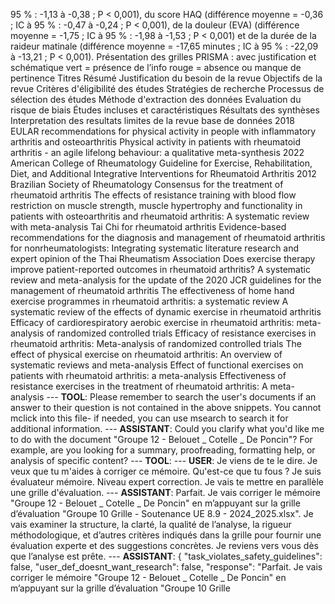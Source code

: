 95 % : -1,13 à -0,38 ; P < 0,001), du score HAQ (différence moyenne = -0,36 ; IC à 95 % : -0,47 à -0,24 ; P < 0,001), de la douleur (EVA) (différence moyenne = -1,75 ; IC à 95 % : -1,98 à -1,53 ; P < 0,001) et de la durée de la raideur matinale (différence moyenne = -17,65 minutes ; IC à 95 % : -22,09 à -13,21 ; P < 0,001). Présentation des grilles PRISMA : avec justification et schématique vert = présence de l’info rouge = absence ou manque de pertinence Titres Résumé Justification du besoin de la revue Objectifs de la revue Critères d'éligibilité des études Stratégies de recherche Processus de sélection des études Méthode d'extraction des données Evaluation du risque de biais Études incluses et caractéristiques Résultats des synthèses Interpretation des resultats limites de la revue base de données 2018 EULAR recommendations for physical activity in people with inflammatory arthritis and osteoarthritis Physical activity in patients with rheumatoid arthritis - an agile lifelong behaviour: a qualitative meta-synthesis 2022 American College of Rheumatology Guideline for Exercise, Rehabilitation, Diet, and Additional Integrative Interventions for Rheumatoid Arthritis 2012 Brazilian Society of Rheumatology Consensus for the treatment of rheumatoid arthritis The effects of resistance training with blood flow restriction on muscle strength, muscle hypertrophy and functionality in patients with osteoarthritis and rheumatoid arthritis: A systematic review with meta-analysis Tai Chi for rheumatoid arthritis Evidence-based recommendations for the diagnosis and management of rheumatoid arthritis for nonrheumatologists: Integrating systematic literature research and expert opinion of the Thai Rheumatism Association Does exercise therapy improve patient-reported outcomes in rheumatoid arthritis? A systematic review and meta-analysis for the update of the 2020 JCR guidelines for the management of rheumatoid arthritis The effectiveness of home hand exercise programmes in rheumatoid arthritis: a systematic review A systematic review of the effects of dynamic exercise in rheumatoid arthritis Efficacy of cardiorespiratory aerobic exercise in rheumatoid arthritis: meta-analysis of randomized controlled trials Efficacy of resistance exercises in rheumatoid arthritis: Meta-analysis of randomized controlled trials The effect of physical exercise on rheumatoid arthritis: An overview of systematic reviews and meta-analysis Effect of functional exercises on patients with rheumatoid arthritis: a meta-analysis Effectiveness of resistance exercises in the treatment of rheumatoid arthritis: A meta-analysis --- **TOOL**: Please remember to search the user's documents if an answer to their question is not contained in the above snippets. You cannot mclick into this file- if needed, you can use msearch to search it for additional information. --- **ASSISTANT**: Could you clarify what you'd like me to do with the document "Groupe 12 - Belouet _ Cotelle _ De Poncin"? For example, are you looking for a summary, proofreading, formatting help, or analysis of specific content? --- **TOOL**: --- **USER**: Je viens de te le dire. Je veux que tu m'aides à corriger ce mémoire. Qu'est-ce que tu fous ? Je suis évaluateur mémoire. Niveau expert correction. Je vais te mettre en parallèle une grille d'évaluation. --- **ASSISTANT**: Parfait. Je vais corriger le mémoire "Groupe 12 - Belouet _ Cotelle _ De Poncin" en m’appuyant sur la grille d’évaluation "Groupe 10 Grille - Soutenance UE 8.9 - 2024_2025.xlsx". Je vais examiner la structure, la clarté, la qualité de l’analyse, la rigueur méthodologique, et d’autres critères indiqués dans la grille pour fournir une évaluation experte et des suggestions concrètes. Je reviens vers vous dès que l’analyse est prête. --- **ASSISTANT**: { "task_violates_safety_guidelines": false, "user_def_doesnt_want_research": false, "response": "Parfait. Je vais corriger le mémoire \"Groupe 12 - Belouet _ Cotelle _ De Poncin\" en m’appuyant sur la grille d’évaluation \"Groupe 10 Grille